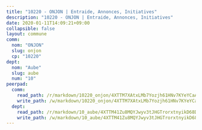 ```yaml
---
title: "10220 - ONJON | Entraide, Annonces, Initiatives"
description: "10220 - ONJON | Entraide, Annonces, Initiatives"
date: 2020-01-11T14:09:21+09:00
collapsible: false
layout: commune
comm:
  nom: "ONJON"
  slug: onjon
  cp: "10220"
dept:
  nom: "Aube"
  slug: aube
  num: "10"
peerpad:
  comm:
    read_path: /r/markdown/10220_onjon/4XTTM7XAtxLMb7Yozjh61HNv7KYeYCaAkWKiUWSf4RP8YQMYH
    write_path: /w/markdown/10220_onjon/4XTTM7XAtxLMb7Yozjh61HNv7KYeYCaAkWKiUWSf4RP8YQMYH-K3TgUZKjve81RLWM1GBqRqQq9dCXviYbqTZQFvN79Rkd5EzSoVjtSn4MAEgm8meKMXzuVmsXnWGTt3a6n8LcCDFQZxrQmsXBaZbYgh6NyRUzmwWrbdQL2mREGqhXcGoYMATz2sPK
  dept:
    read_path: /r/markdown/10_aube/4XTTM41Zu8MQYJwyv3tJHGTrorxtnyikD68DsVemyiZk3ThMz
    write_path: /w/markdown/10_aube/4XTTM41Zu8MQYJwyv3tJHGTrorxtnyikD68DsVemyiZk3ThMz-K3TgTmGUJaeXhcyrKr3gXoqmq82GkfYoTwSCbr39jXo2qoiz4eMZ1zWf94tEK8PkgCEQwZ6j878iec7q7nyW22BbTVtKr2C3mJwkjMoqhPxRA9brvyfx2cZBiMVgJntTtrf7GrDW
---
```


